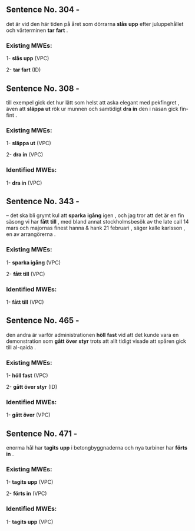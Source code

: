 ## Sentence No. 304 - 
det är vid den här tiden på året som dörrarna **slås** **upp** efter juluppehållet och vårterminen **tar** **fart** . 
### Existing MWEs: 
1- **slås upp** (VPC)

2- **tar fart** (ID)

## Sentence No. 308 - 
till exempel gick det hur lätt som helst att aska elegant med pekfingret , även att **släppa** **ut** rök ur munnen och samtidigt **dra** **in** den i näsan gick fin-fint . 
### Existing MWEs: 
1- **släppa ut** (VPC)

2- **dra in** (VPC)

### Identified MWEs: 
1- **dra in** (VPC)

## Sentence No. 343 - 
– det ska bli grymt kul att **sparka** **igång** igen , och jag tror att det är en fin säsong vi har **fått** **till** , med bland annat stockholmsbesök av the late call 14 mars och majornas finest hanna &amp; hank 21 februari , säger kalle karlsson , en av arrangörerna . 
### Existing MWEs: 
1- **sparka igång** (VPC)

2- **fått till** (VPC)

### Identified MWEs: 
1- **fått till** (VPC)

## Sentence No. 465 - 
den andra är varför administrationen **höll** **fast** vid att det kunde vara en demonstration som **gått** **över** **styr** trots att allt tidigt visade att spåren gick till al-qaida . 
### Existing MWEs: 
1- **höll fast** (VPC)

2- **gått över styr** (ID)

### Identified MWEs: 
1- **gått över** (VPC)

## Sentence No. 471 - 
enorma hål har **tagits** **upp** i betongbyggnaderna och nya turbiner har **förts** **in** . 
### Existing MWEs: 
1- **tagits upp** (VPC)

2- **förts in** (VPC)

### Identified MWEs: 
1- **tagits upp** (VPC)

